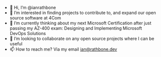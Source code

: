 - 👋 Hi, I’m @ianrathbone
- 👀 I’m interested in finding projects to contribute to, and expand our open source software at 4Com
- 🌱 I’m currently thinking about my next Microsoft Certification after just passing my AZ-400 exam: Designing and Implementing Microsoft DevOps Solutions
- 💞️ I’m looking to collaborate on any open source projects where I can be useful
- 📫 How to reach me? Via my email ian@rathbone.dev

<!---
ianrathbone/ianrathbone is a ✨ special ✨ repository because its `README.md` (this file) appears on your GitHub profile.
You can click the Preview link to take a look at your changes.
--->
